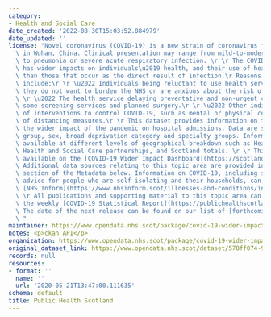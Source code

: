 ```yaml
---
category:
- Health and Social Care
date_created: '2022-08-30T15:03:52.884979'
date_updated: ''
license: "Novel coronavirus (COVID-19) is a new strain of coronavirus first identified\
  \ in Wuhan, China. Clinical presentation may range from mild-to-moderate illness\
  \ to pneumonia or severe acute respiratory infection. \r \r The COVID-19 pandemic\
  \ has wider impacts on individuals\u2019 health, and their use of healthcare services,\
  \ than those that occur as the direct result of infection.\r Reasons for this may\
  \ include:\r \r \u2022 Individuals being reluctant to use health services because\
  \ they do not want to burden the NHS or are anxious about the risk of infection.\r\
  \ \r \u2022 The health service delaying preventative and non-urgent care such as\
  \ some screening services and planned surgery.\r \r \u2022 Other indirect effects\
  \ of interventions to control COVID-19, such as mental or physical consequences\
  \ of distancing measures.\r \r This dataset provides information on trend data regarding\
  \ the wider impact of the pandemic on hospital admissions. Data are shown by age\
  \ group, sex, broad deprivation category and specialty groups. Information is also\
  \ available at different levels of geographical breakdown such as Health Boards,\
  \ Health and Social Care partnerships, and Scotland totals. \r \r This data is also\
  \ available on the [COVID-19 Wider Impact Dashboard](https://scotland.shinyapps.io/phs-covid-wider-impact/).\r\
  \ Additional data sources relating to this topic area are provided in the Links\
  \ section of the Metadata below. Information on COVID-19, including stay at home\
  \ advice for people who are self-isolating and their households, can be found on\
  \ [NHS Inform](https://www.nhsinform.scot/illnesses-and-conditions/infections-and-poisoning/coronavirus-covid-19#stay-at-home-advice).\r\
  \ \r All publications and supporting material to this topic area can be found in\
  \ the weekly [COVID-19 Statistical Report](https://publichealthscotland.scot/publications/covid-19-statistical-report/).\
  \ The date of the next release can be found on our list of [forthcoming publications](https://publichealthscotland.scot/publications/forthcoming-publications/).\r\
  \ "
maintainer: https://www.opendata.nhs.scot/package/covid-19-wider-impacts-hospital-admissions
notes: <p>ckan API</p>
organization: https://www.opendata.nhs.scot/package/covid-19-wider-impacts-hospital-admissions
original_dataset_link: https://www.opendata.nhs.scot/dataset/578ff074-93f6-4127-a872-0ab97f9d5587/resource/02696773-7aaf-48ce-b3d5-479d86fc8334/download/hospital_admissions_hscp_specialty_20220830.csv
records: null
resources:
- format: ''
  name: ''
  url: '2020-05-21T13:47:00.111635'
schema: default
title: Public Health Scotland
---
```

